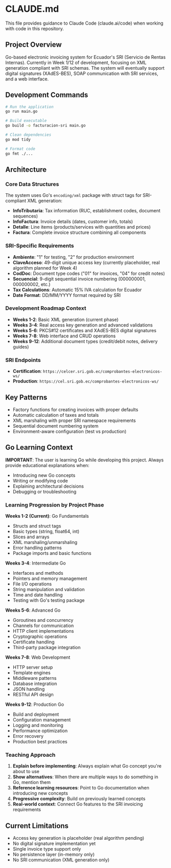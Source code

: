 # CLAUDE.md

This file provides guidance to Claude Code (claude.ai/code) when working with code in this repository.

## Project Overview

Go-based electronic invoicing system for Ecuador's SRI (Servicio de Rentas Internas). Currently in Week 1/12 of development, focusing on XML generation compliant with SRI schemas. The system will eventually support digital signatures (XAdES-BES), SOAP communication with SRI services, and a web interface.

## Development Commands

```bash
# Run the application
go run main.go

# Build executable
go build -o facturacion-sri main.go

# Clean dependencies
go mod tidy

# Format code
go fmt ./...
```

## Architecture

### Core Data Structures

The system uses Go's `encoding/xml` package with struct tags for SRI-compliant XML generation:

- **InfoTributaria**: Tax information (RUC, establishment codes, document sequences)
- **InfoFactura**: Invoice details (dates, customer info, totals)  
- **Detalle**: Line items (products/services with quantities and prices)
- **Factura**: Complete invoice structure combining all components

### SRI-Specific Requirements

- **Ambiente**: "1" for testing, "2" for production environment
- **ClaveAcceso**: 49-digit unique access key (currently placeholder, real algorithm planned for Week 4)
- **CodDoc**: Document type codes ("01" for invoices, "04" for credit notes)
- **Secuencial**: 9-digit sequential invoice numbering (000000001, 000000002, etc.)
- **Tax Calculations**: Automatic 15% IVA calculation for Ecuador
- **Date Format**: DD/MM/YYYY format required by SRI

### Development Roadmap Context

- **Weeks 1-2**: Basic XML generation (current phase)
- **Weeks 3-4**: Real access key generation and advanced validations
- **Weeks 5-6**: PKCS#12 certificates and XAdES-BES digital signatures
- **Weeks 7-8**: Web interface and CRUD operations
- **Weeks 9-12**: Additional document types (credit/debit notes, delivery guides)

### SRI Endpoints

- **Certification**: `https://celcer.sri.gob.ec/comprobantes-electronicos-ws/`
- **Production**: `https://cel.sri.gob.ec/comprobantes-electronicos-ws/`

## Key Patterns

- Factory functions for creating invoices with proper defaults
- Automatic calculation of taxes and totals
- XML marshaling with proper SRI namespace requirements
- Sequential document numbering system
- Environment-aware configuration (test vs production)

## Go Learning Context

**IMPORTANT**: The user is learning Go while developing this project. Always provide educational explanations when:

- Introducing new Go concepts
- Writing or modifying code
- Explaining architectural decisions
- Debugging or troubleshooting

### Learning Progression by Project Phase

**Weeks 1-2 (Current)**: Go Fundamentals
- Structs and struct tags
- Basic types (string, float64, int)
- Slices and arrays
- XML marshaling/unmarshaling
- Error handling patterns
- Package imports and basic functions

**Weeks 3-4**: Intermediate Go
- Interfaces and methods
- Pointers and memory management
- File I/O operations
- String manipulation and validation
- Time and date handling
- Testing with Go's testing package

**Weeks 5-6**: Advanced Go
- Goroutines and concurrency
- Channels for communication
- HTTP client implementations
- Cryptographic operations
- Certificate handling
- Third-party package integration

**Weeks 7-8**: Web Development
- HTTP server setup
- Template engines
- Middleware patterns
- Database integration
- JSON handling
- RESTful API design

**Weeks 9-12**: Production Go
- Build and deployment
- Configuration management
- Logging and monitoring
- Performance optimization
- Error recovery
- Production best practices

### Teaching Approach

1. **Explain before implementing**: Always explain what Go concept you're about to use
2. **Show alternatives**: When there are multiple ways to do something in Go, mention them
3. **Reference learning resources**: Point to Go documentation when introducing new concepts
4. **Progressive complexity**: Build on previously learned concepts
5. **Real-world context**: Connect Go features to the SRI invoicing requirements

## Current Limitations

- Access key generation is placeholder (real algorithm pending)
- No digital signature implementation yet
- Single invoice type support only
- No persistence layer (in-memory only)
- No SRI communication (XML generation only)